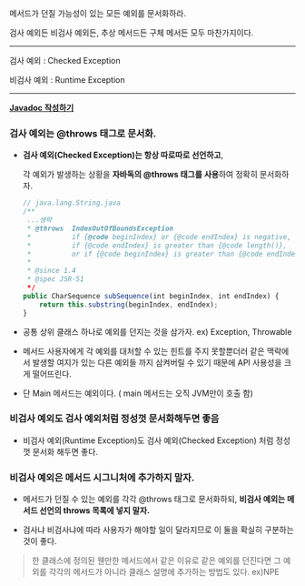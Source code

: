 메서드가 던질 가능성이 있는 모든 예외를 문서화하라. 

검사 예외든 비검사 예외든, 추상 메서드든 구체 메서든 모두 마찬가지이다.

---

검사 예외 : Checked Exception 

비검사 예외 : Runtime Exception

---

[**Javadoc 작성하기**](https://johngrib.github.io/wiki/java/javadoc/)

### 검사 예외는 @throws 태그로 문서화.

- **검사 예외(Checked Exception)는 항상 따로따로 선언하고**,
    
    각 예외가 발생하는 상황을 **자바독의 @throws 태그를 사용**하여 정확히 문서화하자. 
    
    ```jsx
    // java.lang.String.java
    /**
     ...생략
     * @throws  IndexOutOfBoundsException
     *          if {@code beginIndex} or {@code endIndex} is negative,
     *          if {@code endIndex} is greater than {@code length()},
     *          or if {@code beginIndex} is greater than {@code endIndex}
     *
     * @since 1.4
     * @spec JSR-51
     */
    public CharSequence subSequence(int beginIndex, int endIndex) {
        return this.substring(beginIndex, endIndex);
    }
    ```
    
- 공통 상위 클래스 하나로 예외를 던지는 것을 삼가자. ex) Exception, Throwable

- 메서드 사용자에게 각 예외를 대처할 수 있는 힌트를 주지 못할뿐더러 같은 맥락에서 발생할 여지가 있는 다른 예외들 까지 삼켜버릴 수 있기 때문에 API 사용성을 크게 떨어뜨린다.

- 단 Main 메서드는 예외이다. ( main 메서드는 오직 JVM만이 호출 함)

### 비검사 예외도 검사 예외처럼 정성껏 문서화해두면 좋음

- 비검사 예외(Runtime Exception)도 검사 예외(Checked Exception) 처럼 정성껏 문서화 해두면 좋다.

### 비검사 예외은 메서드 시그니처에 추가하지 말자.

- 메서드가 던질 수 있는 예외를 각각 @throws 태그로 문서화하되, **비검사 예외는 메서드 선언의 throws 목록에 넣지 말자.**

- 검사냐 비검사냐에 따라 사용자가 해야할 일이 달라지므로 이 둘을 확실히 구분하는 것이 좋다.

> 한 클래스에 정의된 웬만한 메서드에서 같은 이유로 같은
예외를 던진다면 그 예외를 각각의 메서드가 아니라 클래스 설명에 추가하는 방법도 있다.  ex)NPE
>
